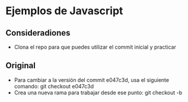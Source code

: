 # Ejemplos de Javascript
## Consideradiones
- Clona el repo para que puedes utilizar el commit inicial y practicar
## Original
- Para cambiar a la versión del commit e047c3d, usa el siguiente comando: git checkout e047c3d
- Crea una nueva rama para trabajar desde ese punto: git checkout -b <nombre-de-la-nueva-rama>
